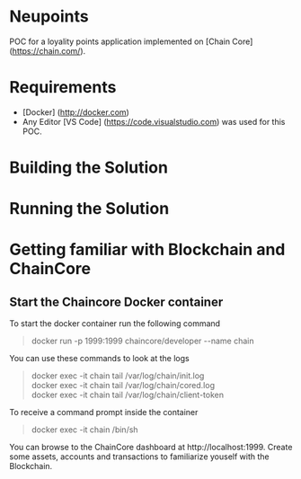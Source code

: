 # Neupoints
POC for a loyality points application implemented on [Chain Core] (https://chain.com/).

# Requirements
* [Docker] (http://docker.com)
* Any Editor [VS Code] (https://code.visualstudio.com) was used for this POC.

# Building the Solution

# Running the Solution

# Getting familiar with Blockchain and ChainCore
## Start the Chaincore Docker container
To start the docker container run the following command
> docker run -p 1999:1999 chaincore/developer --name chain

You can use these commands to look at the logs
> docker exec -it chain tail /var/log/chain/init.log </br>
> docker exec -it chain tail /var/log/chain/cored.log </br>
> docker exec -it chain tail /var/log/chain/client-token

To receive a command prompt inside the container
> docker exec -it chain /bin/sh

You can browse to the ChainCore dashboard at http://localhost:1999.  Create some assets, accounts and transactions to familiarize youself with the Blockchain.